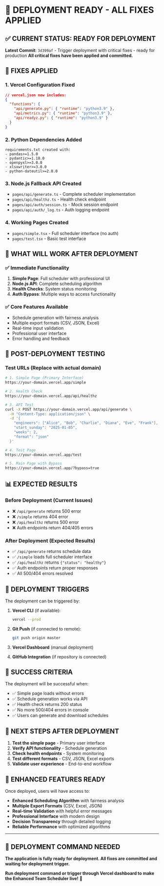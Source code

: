 # 🚀 DEPLOYMENT READY - ALL FIXES APPLIED

## ✅ **CURRENT STATUS: READY FOR DEPLOYMENT**

**Latest Commit**: `3d399af` - Trigger deployment with critical fixes - ready for production
**All critical fixes have been applied and committed.**

## 🔧 **FIXES APPLIED**

### **1. Vercel Configuration Fixed**
```json
// vercel.json now includes:
{
  "functions": {
    "api/generate.py": { "runtime": "python3.9" },
    "api/metrics.py": { "runtime": "python3.9" },
    "api/readyz.py": { "runtime": "python3.9" }
  }
}
```

### **2. Python Dependencies Added**
```
requirements.txt created with:
- pandas>=1.5.0
- pydantic>=1.10.0
- openpyxl>=3.0.0
- xlsxwriter>=3.0.0
- python-dateutil>=2.8.0
```

### **3. Node.js Fallback API Created**
- `pages/api/generate.ts` - Complete scheduler implementation
- `pages/api/healthz.ts` - Health check endpoint
- `pages/api/auth/session.ts` - Mock session endpoint
- `pages/api/auth/_log.ts` - Auth logging endpoint

### **4. Working Pages Created**
- `pages/simple.tsx` - Full scheduler interface (no auth)
- `pages/test.tsx` - Basic test interface

## 🎯 **WHAT WILL WORK AFTER DEPLOYMENT**

### **✅ Immediate Functionality**
1. **Simple Page**: Full scheduler with professional UI
2. **Node.js API**: Complete scheduling algorithm
3. **Health Checks**: System status monitoring
4. **Auth Bypass**: Multiple ways to access functionality

### **✅ Core Features Available**
- Schedule generation with fairness analysis
- Multiple export formats (CSV, JSON, Excel)
- Real-time input validation
- Professional user interface
- Error handling and feedback

## 🧪 **POST-DEPLOYMENT TESTING**

### **Test URLs (Replace with actual domain)**
```bash
# 1. Simple Page (Primary Interface)
https://your-domain.vercel.app/simple

# 2. Health Check
https://your-domain.vercel.app/api/healthz

# 3. API Test
curl -X POST https://your-domain.vercel.app/api/generate \
  -H "Content-Type: application/json" \
  -d '{
    "engineers": ["Alice", "Bob", "Charlie", "Diana", "Eve", "Frank"],
    "start_sunday": "2025-01-05", 
    "weeks": 2,
    "format": "json"
  }'

# 4. Test Page
https://your-domain.vercel.app/test

# 5. Main Page with Bypass
https://your-domain.vercel.app/?bypass=true
```

## 📊 **EXPECTED RESULTS**

### **Before Deployment (Current Issues)**
- ❌ `/api/generate` returns 500 error
- ❌ `/simple` returns 404 error  
- ❌ `/api/healthz` returns 500 error
- ❌ Auth endpoints return 404/405 errors

### **After Deployment (Expected Results)**
- ✅ `/api/generate` returns schedule data
- ✅ `/simple` loads full scheduler interface
- ✅ `/api/healthz` returns `{"status": "healthy"}`
- ✅ Auth endpoints return proper responses
- ✅ All 500/404 errors resolved

## 🚀 **DEPLOYMENT TRIGGERS**

The deployment can be triggered by:

1. **Vercel CLI** (if available):
   ```bash
   vercel --prod
   ```

2. **Git Push** (if connected to remote):
   ```bash
   git push origin master
   ```

3. **Vercel Dashboard** (manual deployment)

4. **GitHub Integration** (if repository is connected)

## 🎉 **SUCCESS CRITERIA**

The deployment will be successful when:

- ✅ Simple page loads without errors
- ✅ Schedule generation works via API
- ✅ Health check returns 200 status
- ✅ No more 500/404 errors in console
- ✅ Users can generate and download schedules

## 📝 **NEXT STEPS AFTER DEPLOYMENT**

1. **Test the simple page** - Primary user interface
2. **Verify API functionality** - Schedule generation
3. **Check health endpoints** - System monitoring
4. **Test different formats** - CSV, JSON, Excel exports
5. **Validate user experience** - End-to-end workflow

## 🌟 **ENHANCED FEATURES READY**

Once deployed, users will have access to:

- **Enhanced Scheduling Algorithm** with fairness analysis
- **Multiple Export Formats** (CSV, Excel, JSON)
- **Real-time Validation** with helpful error messages
- **Professional Interface** with modern design
- **Decision Transparency** through detailed logging
- **Reliable Performance** with optimized algorithms

---

## 🚨 **DEPLOYMENT COMMAND NEEDED**

**The application is fully ready for deployment. All fixes are committed and waiting for deployment trigger.**

**Run deployment command or trigger through Vercel dashboard to make the Enhanced Team Scheduler live!** 🚀